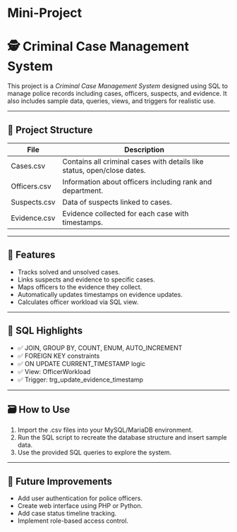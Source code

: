 # Mini-Project
# 🕵️ Criminal Case Management System

This project is a *Criminal Case Management System* designed using SQL to manage police records including cases, officers, suspects, and evidence. It also includes sample data, queries, views, and triggers for realistic use.

---

## 📁 Project Structure

| File           | Description                                                             |
| -------------- | ----------------------------------------------------------------------- |
| Cases.csv    | Contains all criminal cases with details like status, open/close dates. |
| Officers.csv | Information about officers including rank and department.               |
| Suspects.csv | Data of suspects linked to cases.                                       |
| Evidence.csv | Evidence collected for each case with timestamps.                       |

---

## 📌 Features

* Tracks solved and unsolved cases.
* Links suspects and evidence to specific cases.
* Maps officers to the evidence they collect.
* Automatically updates timestamps on evidence updates.
* Calculates officer workload via SQL view.

---

## 🧠 SQL Highlights

* ✅ JOIN, GROUP BY, COUNT, ENUM, AUTO_INCREMENT
* ✅ FOREIGN KEY constraints
* ✅ ON UPDATE CURRENT_TIMESTAMP logic
* ✅ View: OfficerWorkload
* ✅ Trigger: trg_update_evidence_timestamp

---

## 🗃️ How to Use

1. Import the .csv files into your MySQL/MariaDB environment.
2. Run the SQL script to recreate the database structure and insert sample data.
3. Use the provided SQL queries to explore the system.

---

## 🔧 Future Improvements

* Add user authentication for police officers.
* Create web interface using PHP or Python.
* Add case status timeline tracking.
* Implement role-based access control.
